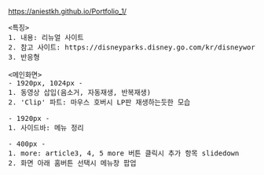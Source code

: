 https://aniestkh.github.io/Portfolio_1/

<pre>
<특징>
1. 내용: 리뉴얼 사이트
2. 참고 사이트: https://disneyparks.disney.go.com/kr/disneyworld/
3. 반응형

<메인화면>
- 1920px, 1024px - 
1. 동영상 삽입(음소거, 자동재생, 반복재생)
2. 'Clip' 파트: 마우스 호버시 LP판 재생하는듯한 모습

- 1920px - 
1. 사이드바: 메뉴 정리

- 400px - 
1. more: article3, 4, 5 more 버튼 클릭시 추가 항목 slidedown
2. 화면 아래 홈버튼 선택시 메뉴창 팝업

</pre>
